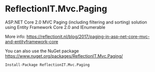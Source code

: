 # ReflectionIT.Mvc.Paging
ASP.NET Core 2.0 MVC Paging (including filtering and sorting) solution using Entity Framework Core 2.0 and IEnumerable<T>

More info: https://reflectionit.nl/blog/2017/paging-in-asp-net-core-mvc-and-entityframework-core

You can also use the NuGet package https://www.nuget.org/packages/ReflectionIT.Mvc.Paging/

`Install-Package ReflectionIT.Mvc.Paging`                 
